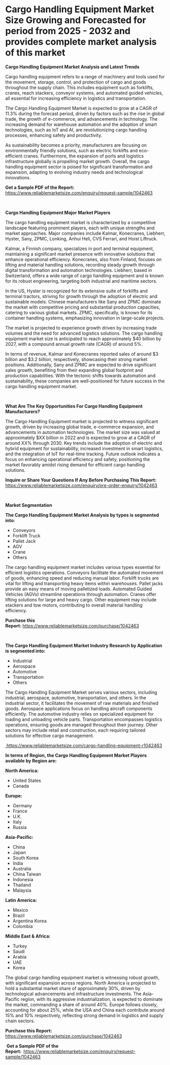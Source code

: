 <p><h1>Cargo Handling Equipment Market Size Growing and Forecasted for period from 2025 - 2032 and provides complete market analysis of this market</h1></p><p><strong>Cargo Handling Equipment Market Analysis and Latest Trends</strong></p>
<p><p>Cargo handling equipment refers to a range of machinery and tools used for the movement, storage, control, and protection of cargo and goods throughout the supply chain. This includes equipment such as forklifts, cranes, reach stackers, conveyor systems, and automated guided vehicles, all essential for increasing efficiency in logistics and transportation.</p><p>The Cargo Handling Equipment Market is expected to grow at a CAGR of 11.3% during the forecast period, driven by factors such as the rise in global trade, the growth of e-commerce, and advancements in technology. The increasing demand for warehouse automation and the adoption of smart technologies, such as IoT and AI, are revolutionizing cargo handling processes, enhancing safety and productivity.</p><p>As sustainability becomes a priority, manufacturers are focusing on environmentally friendly solutions, such as electric forklifts and eco-efficient cranes. Furthermore, the expansion of ports and logistics infrastructure globally is propelling market growth. Overall, the cargo handling equipment sector is poised for significant transformation and expansion, adapting to evolving industry needs and technological innovations.</p></p>
<p><strong>Get a Sample PDF of the Report:&nbsp;</strong> <a href="https://www.reliablemarketsize.com/enquiry/request-sample/1042463?utm_campaign=3556&utm_medium=2&utm_source=Github&utm_content=ia&utm_term=16042025&utm_id=cargo-handling-equipment">https://www.reliablemarketsize.com/enquiry/request-sample/1042463</a></p>
<p>&nbsp;</p>
<p><strong>Cargo Handling Equipment Major Market Players</strong></p>
<p><p>The cargo handling equipment market is characterized by a competitive landscape featuring prominent players, each with unique strengths and market approaches. Major companies include Kalmar, Konecranes, Liebherr, Hyster, Sany, ZPMC, Lonking, Anhui Heli, CVS Ferrari, and Hoist Liftruck.</p><p>Kalmar, a Finnish company, specializes in port and terminal equipment, maintaining a significant market presence with innovative solutions that enhance operational efficiency. Konecranes, also from Finland, focuses on lifting and material handling solutions, recording steady growth through digital transformation and automation technologies. Liebherr, based in Switzerland, offers a wide range of cargo handling equipment and is known for its robust engineering, targeting both industrial and maritime sectors.</p><p>In the US, Hyster is recognized for its extensive suite of forklifts and terminal tractors, striving for growth through the adoption of electric and sustainable models. Chinese manufacturers like Sany and ZPMC dominate the market with competitive pricing and substantial production capacities, catering to various global markets. ZPMC, specifically, is known for its container handling systems, emphasizing innovation in large-scale projects.</p><p>The market is projected to experience growth driven by increasing trade volumes and the need for advanced logistics solutions. The cargo handling equipment market size is anticipated to reach approximately $40 billion by 2027, with a compound annual growth rate (CAGR) of around 5%.</p><p>In terms of revenue, Kalmar and Konecranes reported sales of around $3 billion and $3.2 billion, respectively, showcasing their strong market positions. Additionally, Sany and ZPMC are expected to drive significant sales growth, benefiting from their expanding global footprint and production capabilities. With the tectonic shifts towards automation and sustainability, these companies are well-positioned for future success in the cargo handling equipment market.</p></p>
<p>&nbsp;</p>
<p><strong>What Are The Key Opportunities For Cargo Handling Equipment Manufacturers?</strong></p>
<p><p>The Cargo Handling Equipment market is projected to witness significant growth, driven by increasing global trade, e-commerce expansion, and advancements in automation technologies. The market size was valued at approximately $XX billion in 2022 and is expected to grow at a CAGR of around XX% through 2030. Key trends include the adoption of electric and hybrid equipment for sustainability, increased investment in smart logistics, and the integration of IoT for real-time tracking. Future outlook indicates a focus on enhancing operational efficiency and safety, positioning the market favorably amidst rising demand for efficient cargo handling solutions.</p></p>
<p><strong>Inquire or Share Your Questions If Any Before Purchasing This Report:</strong> <a href="https://www.reliablemarketsize.com/enquiry/pre-order-enquiry/1042463?utm_campaign=3556&utm_medium=2&utm_source=Github&utm_content=ia&utm_term=16042025&utm_id=cargo-handling-equipment">https://www.reliablemarketsize.com/enquiry/pre-order-enquiry/1042463</a></p>
<p>&nbsp;</p>
<p><strong>Market Segmentation</strong></p>
<p><strong>The Cargo Handling Equipment Market Analysis by types is segmented into:</strong></p>
<p><ul><li>Conveyors</li><li>Forklift Truck</li><li>Pallet Jack</li><li>AGV</li><li>Crane</li><li>Others</li></ul></p>
<p><p>The cargo handling equipment market includes various types essential for efficient logistics operations. Conveyors facilitate the automated movement of goods, enhancing speed and reducing manual labor. Forklift trucks are vital for lifting and transporting heavy items within warehouses. Pallet jacks provide an easy means of moving palletized loads. Automated Guided Vehicles (AGVs) streamline operations through automation. Cranes offer lifting solutions for large and heavy cargo. Other equipment may include stackers and tow motors, contributing to overall material handling efficiency.</p></p>
<p><strong>Purchase this Report:&nbsp;</strong><a href="https://www.reliablemarketsize.com/purchase/1042463?utm_campaign=3556&utm_medium=2&utm_source=Github&utm_content=ia&utm_term=16042025&utm_id=cargo-handling-equipment">https://www.reliablemarketsize.com/purchase/1042463</a></p>
<p>&nbsp;</p>
<p><strong>The Cargo Handling Equipment Market Industry Research by Application is segmented into:</strong></p>
<p><ul><li>Industrial</li><li>Aerospace</li><li>Automotive</li><li>Transportation</li><li>Others</li></ul></p>
<p><p>The Cargo Handling Equipment Market serves various sectors, including industrial, aerospace, automotive, transportation, and others. In the industrial sector, it facilitates the movement of raw materials and finished goods. Aerospace applications focus on handling aircraft components efficiently. The automotive industry relies on specialized equipment for loading and unloading vehicle parts. Transportation encompasses logistics operations, ensuring goods are managed throughout their journey. Other sectors may include retail and construction, each requiring tailored solutions for effective cargo management.</p></p>
<p><a href="https://www.reliablemarketsize.com/cargo-handling-equipment-r1042463?utm_campaign=3556&utm_medium=2&utm_source=Github&utm_content=ia&utm_term=16042025&utm_id=cargo-handling-equipment">&nbsp;https://www.reliablemarketsize.com/cargo-handling-equipment-r1042463</a></p>
<p><strong>In terms of Region, the Cargo Handling Equipment Market Players available by Region are:</strong></p>
<p>
    <p> <strong> North America: </strong>
        <ul>
            <li>United States</li>
            <li>Canada</li>
        </ul>
        </p> 
    <p> <strong> Europe: </strong>
        <ul>
            <li>Germany</li>
            <li>France</li>
            <li>U.K.</li>
            <li>Italy</li>
            <li>Russia</li>
        </ul>
        </p> 
    <p> <strong> Asia-Pacific: </strong>
        <ul>
            <li>China</li>
            <li>Japan</li>
            <li>South Korea</li>
            <li>India</li>
            <li>Australia</li>
            <li>China Taiwan</li>
            <li>Indonesia</li>
            <li>Thailand</li>
            <li>Malaysia</li>
        </ul>
        </p> 
    <p> <strong> Latin America: </strong>
        <ul>
            <li>Mexico</li>
            <li>Brazil</li>
            <li>Argentina Korea</li>
            <li>Colombia</li>
        </ul>
        </p> 
    <p> <strong> Middle East & Africa: </strong>
        <ul>
            <li>Turkey</li>
            <li>Saudi</li>
            <li>Arabia</li>
            <li>UAE</li>
            <li>Korea</li>
        </ul>
    </p>
    </p>
<p><p>The global cargo handling equipment market is witnessing robust growth, with significant expansion across regions. North America is projected to hold a substantial market share of approximately 30%, driven by technological advancements and infrastructure investments. The Asia-Pacific region, with its aggressive industrialization, is expected to dominate the market, commanding a share of around 40%. Europe follows closely, accounting for about 25%, while the USA and China each contribute around 15% and 10% respectively, reflecting strong demand in logistics and supply chain sectors.</p></p>
<p><strong>Purchase this Report: </strong><a href="https://www.reliablemarketsize.com/purchase/1042463?utm_campaign=3556&utm_medium=2&utm_source=Github&utm_content=ia&utm_term=16042025&utm_id=cargo-handling-equipment">https://www.reliablemarketsize.com/purchase/1042463</a></p>
<p>&nbsp;<strong>Get a Sample PDF of the Report:&nbsp;&nbsp;</strong><a href="https://www.reliablemarketsize.com/enquiry/request-sample/1042463?utm_campaign=3556&utm_medium=2&utm_source=Github&utm_content=ia&utm_term=16042025&utm_id=cargo-handling-equipment">https://www.reliablemarketsize.com/enquiry/request-sample/1042463</a></p>
<p><strong></strong></p>
<p><p></p><p></p><p></p></p>